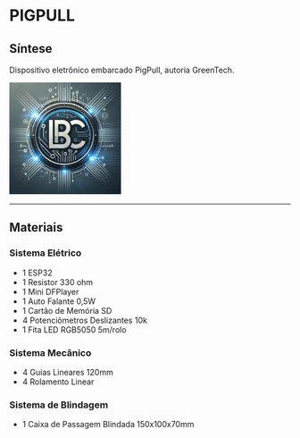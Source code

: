 # PIGPULL #

## Síntese

Dispositivo eletrônico embarcado PigPull, autoria GreenTech.

<img src="https://raw.githubusercontent.com/LeoIgreja11/PigPull/refs/heads/main/Logo.jpeg" alt="Logo" width="200" height="200">

---
## Materiais
### Sistema Elétrico
- 1 ESP32
- 1 Resistor 330 ohm
- 1 Mini DFPlayer
- 1 Auto Falante 0,5W
- 1 Cartão de Memória SD
- 4 Potenciômetros Deslizantes 10k
- 1 Fita LED RGB5050 5m/rolo

### Sistema Mecânico
- 4 Guias Lineares 120mm
- 4 Rolamento Linear

### Sistema de Blindagem
- 1 Caixa de Passagem Blindada 150x100x70mm
